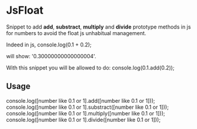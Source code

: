 # JsFloat

Snippet to add **add**, **substract**, **multiply** and **divide** prototype methods in js for numbers to avoid the float js unhabitual management. 

Indeed in js, 
console.log(0.1 + 0.2); 

will show:
'0.30000000000000004'. 

With this snippet you will be allowed to do:
console.log(0.1.add(0.2));

## Usage

console.log([number like 0.1 or 1].add([number like 0.1 or 1]));
console.log([number like 0.1 or 1].substract([number like 0.1 or 1]));
console.log([number like 0.1 or 1].multiply([number like 0.1 or 1]));
console.log([number like 0.1 or 1].divide([number like 0.1 or 1]));

